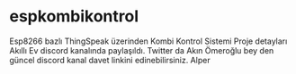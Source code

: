 # espkombikontrol
Esp8266 bazlı ThingSpeak üzerinden Kombi Kontrol Sistemi 
Proje detayları  Akıllı Ev discord kanalında paylaşıldı. Twitter da Akın Ömeroğlu bey den güncel discord kanal davet linkini edinebilirsiniz.
Alper
